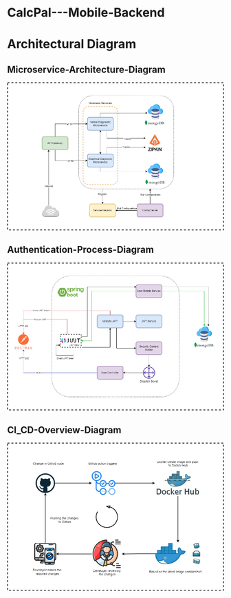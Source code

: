 # CalcPal---Mobile-Backend

# Architectural Diagram

## Microservice-Architecture-Diagram
![Microservice-Architecture-Diagram](source/MicroserviceArchitecture%20Diagram.jpg)

## Authentication-Process-Diagram
![Authentication-Process-Diagram](source/Authentication%20Process%20Diagram.jpg)

## CI_CD-Overview-Diagram
![CI_CD-Overview-Diagram](source/CI%20CD%20Overview%20Diagram.jpg)